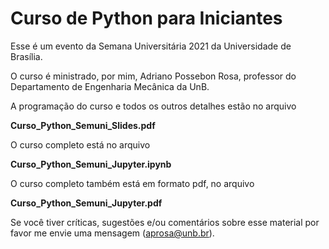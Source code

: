 # Curso de Python para Iniciantes

Esse é um evento da Semana Universitária 2021 da Universidade de Brasília. 

O curso é ministrado, por mim, Adriano Possebon Rosa, professor do Departamento de Engenharia Mecânica da UnB. 

A programação do curso e todos os outros detalhes estão no arquivo

**Curso_Python_Semuni_Slides.pdf** 

O curso completo está no arquivo 

**Curso_Python_Semuni_Jupyter.ipynb**

O curso completo também está em formato pdf, no arquivo

**Curso_Python_Semuni_Jupyter.pdf**


Se você tiver críticas, sugestões e/ou comentários sobre esse material por favor me envie uma mensagem (aprosa@unb.br). 